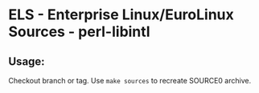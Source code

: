 # ELS - Enterprise Linux/EuroLinux Sources - perl-libintl
 
## Usage:
  Checkout branch or tag. Use `make sources` to recreate  SOURCE0 archive.
